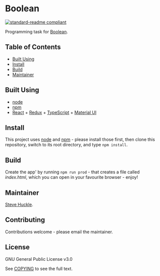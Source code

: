 # Boolean

[![standard-readme compliant](https://img.shields.io/badge/readme%20style-standard-brightgreen.svg?style=flat-square)](https://github.com/RichardLitt/standard-readme)

Programming task for [Boolean](https://boolean.co.uk/).

## Table of Contents

- [Built Using](#built-using)
- [Install](#install)
- [Build](#build)
- [Maintainer](#maintainer)

## Built Using

- [node](https://nodejs.org/en/)
- [npm](https://www.npmjs.com/)
- [React](https://reactjs.org/) + [Redux](https://redux.js.org/) + [TypeScript](https://www.typescriptlang.org/) + [Material UI](https://material-ui.com/)

## Install

This project uses [node](http://nodejs.org/) and [npm](https://npmjs.com/) - please install those first, then clone this repository, switch to its root directory, and type `npm install`.

## Build

Create the app' by running `npm run prod` - that creates a file called _index.html_, which you can open in your favourite browser - enjoy!

## Maintainer

[Steve Huckle](https://glowkeeper.github.io/).

## Contributing

Contributions welcome - please email the maintainer.

## License

GNU General Public License v3.0

See [COPYING](/COPYING.txt) to see the full text.
